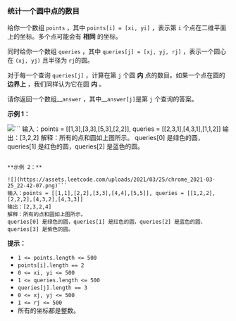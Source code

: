 ### 统计一个圆中点的数目 ###
给你一个数组 `points` ，其中 `points[i] = [xi, yi]` ，表示第 `i` 个点在二维平面上的坐标。多个点可能会有 **相同** 的坐标。

同时给你一个数组 `queries` ，其中 `queries[j] = [xj, yj, rj]` ，表示一个圆心在 `(xj, yj)` 且半径为 `rj`的圆。

对于每一个查询 `queries[j]` ，计算在第 `j` 个圆 **内** 点的数目。如果一个点在圆的 **边界上** ，我们同样认为它在圆 **内** 。

请你返回一个数组__`answer` ，其中__`answer[j]`是第 `j` 个查询的答案。



**示例 1：**

![](https://assets.leetcode.com/uploads/2021/03/25/chrome_2021-03-25_22-34-16.png)```
输入：points = [[1,3],[3,3],[5,3],[2,2]], queries = [[2,3,1],[4,3,1],[1,1,2]]
输出：[3,2,2]
解释：所有的点和圆如上图所示。
queries[0] 是绿色的圆，queries[1] 是红色的圆，queries[2] 是蓝色的圆。
```

**示例 2：**

![](https://assets.leetcode.com/uploads/2021/03/25/chrome_2021-03-25_22-42-07.png)```
输入：points = [[1,1],[2,2],[3,3],[4,4],[5,5]], queries = [[1,2,2],[2,2,2],[4,3,2],[4,3,3]]
输出：[2,3,2,4]
解释：所有的点和圆如上图所示。
queries[0] 是绿色的圆，queries[1] 是红色的圆，queries[2] 是蓝色的圆，queries[3] 是紫色的圆。
```



**提示：**

* `1 <= points.length <= 500`
* `points[i].length == 2`
* `0 <= x​​​​​​i, y​​​​​​i <= 500`
* `1 <= queries.length <= 500`
* `queries[j].length == 3`
* `0 <= xj, yj <= 500`
* `1 <= rj <= 500`
* 所有的坐标都是整数。

